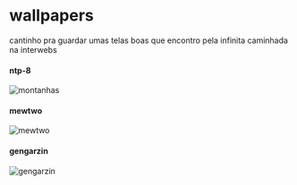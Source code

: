 # wallpapers
cantinho pra guardar umas telas boas que encontro pela infinita caminhada na interwebs

#### ntp-8
![montanhas](https://i.imgur.com/Ce4Fr6H.jpg)

#### mewtwo
![mewtwo](https://imgur.com/0b2b047d-eed5-415f-be15-b8a86795c6a3)

#### gengarzin
![gengarzin](https://cdna.artstation.com/p/assets/images/images/028/132/720/medium/simone-ortiz-gengar.jpg?1593573488)